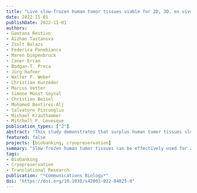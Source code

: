 ```yaml
---
title: "Live slow-frozen human tumor tissues viable for 2D, 3D, ex vivo cultures and single-cell RNAseq"
date: 2022-11-01
publishDate: 2022-11-01
authors: 
- Gaetana Restivo
- Aizhan Tastanova
- Zsolt Balazs
- Federica Panebianco
- Maren Diepenbruck
- Caner Ercan
- Bodgan-T. Preca
- Jürg Hafner
- Walter P. Weber
- Christian Kurzeder
- Marcus Vetter
- Simone Münst Soysal
- Christian Beisel
- Mohamed Bentires-Alj
- Salvatore Piscuoglio
- Michael Krauthammer
- Mitchell P. Levesque
publication_types: ["2"]
abstract: "This study demonstrates that surplus human tumor tissues slow-frozen immediately after resection can be used effectively for a variety of research applications, including 2D, 3D, and ex vivo cultures, as well as single-cell RNA sequencing (scRNAseq). The study compares these methods to fresh tissues, showing similar results and validating the use of slow-frozen tissues for translational research and biobanking."
featured: false
projects: [biobanking, cryopreservation]
summary: "Slow-frozen human tumor tissues can be effectively used for 2D, 3D cultures, and scRNAseq, offering a viable option for translational research."
tags:
- Biobanking
- Cryopreservation
- Translational Research
publication: "*Communications Biology*"
doi: "https://doi.org/10.1038/s42003-022-04025-0"
---
```

